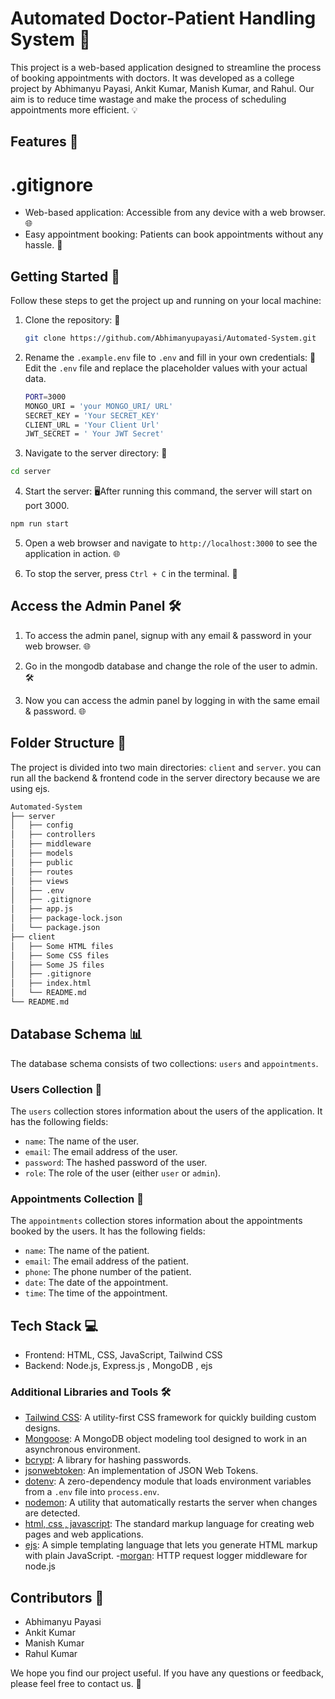 # Automated Doctor-Patient Handling System 🏥

This project is a web-based application designed to streamline the process of booking appointments with doctors. It was developed as a college project by Abhimanyu Payasi, Ankit Kumar, Manish Kumar, and Rahul. Our aim is to reduce time wastage and make the process of scheduling appointments more efficient. 💡

## Features 🚀
# .gitignore

- Web-based application: Accessible from any device with a web browser. 🌐
- Easy appointment booking: Patients can book appointments without any hassle. 📅

## Getting Started 🏁

Follow these steps to get the project up and running on your local machine:

1. Clone the repository: 📂
    ```bash 
    git clone https://github.com/Abhimanyupayasi/Automated-System.git 
    ```

2. Rename the `.example.env` file to `.env` and fill in your own credentials: 🔐Edit the `.env` file and replace the placeholder values with your actual data.
    
    ```bash
    PORT=3000
    MONGO_URI = 'your MONGO_URI/ URL'
    SECRET_KEY = 'Your SECRET_KEY'
    CLIENT_URL = 'Your Client Url'
    JWT_SECRET = ' Your JWT Secret'
    ```

3. Navigate to the server directory: 📁
```bash
cd server
```
4. Start the server: 🖥️After running this command, the server will start on port 3000.
```bash
npm run start
```

5. Open a web browser and navigate to `http://localhost:3000` to see the application in action. 🌐

6. To stop the server, press `Ctrl + C` in the terminal. 🛑

## Access the Admin Panel 🛠️
1. To access the admin panel, signup with any email & password in your web browser. 🌐

2. Go in the mongodb database and change the role of the user to admin. 🛠️

3. Now you can access the admin panel by logging in with the same email & password. 🌐

## Folder Structure 📁

The project is divided into two main directories: `client` and `server`.
you can run all the backend & frontend code in the server directory because we are using ejs.

```bash
Automated-System
├── server
│   ├── config
│   ├── controllers
│   ├── middleware
│   ├── models
│   ├── public
│   ├── routes
│   ├── views
│   ├── .env
│   ├── .gitignore
│   ├── app.js
│   ├── package-lock.json
│   └── package.json
├── client
│   ├── Some HTML files
│   ├── Some CSS files
│   ├── Some JS files
│   ├── .gitignore
│   ├── index.html
│   └── README.md
└── README.md
```

## Database Schema 📊

The database schema consists of two collections: `users` and `appointments`.

### Users Collection 🧑

The `users` collection stores information about the users of the application. It has the following fields:

- `name`: The name of the user.
- `email`: The email address of the user.
- `password`: The hashed password of the user.
- `role`: The role of the user (either `user` or `admin`).

### Appointments Collection 📅

The `appointments` collection stores information about the appointments booked by the users. It has the following fields:

- `name`: The name of the patient.
- `email`: The email address of the patient.
- `phone`: The phone number of the patient.
- `date`: The date of the appointment.
- `time`: The time of the appointment.

## Tech Stack 💻

- Frontend: HTML, CSS, JavaScript, Tailwind CSS
- Backend: Node.js, Express.js , MongoDB , ejs

### Additional Libraries and Tools 🛠️

- [Tailwind CSS](https://tailwindcss.com/): A utility-first CSS framework for quickly building custom designs.
- [Mongoose](https://mongoosejs.com/): A MongoDB object modeling tool designed to work in an asynchronous environment.
- [bcrypt](https://www.npmjs.com/package/bcrypt): A library for hashing passwords.
- [jsonwebtoken](https://www.npmjs.com/package/jsonwebtoken): An implementation of JSON Web Tokens.
- [dotenv](https://www.npmjs.com/package/dotenv): A zero-dependency module that loads environment variables from a `.env` file into `process.env`.
- [nodemon](https://www.npmjs.com/package/nodemon): A utility that automatically restarts the server when changes are detected.
- [html, css , javascript](https://developer.mozilla.org/en-US/docs/Web/HTML): The standard markup language for creating web pages and web applications.
- [ejs](https://ejs.co/): A simple templating language that lets you generate HTML markup with plain JavaScript.
-[morgan](https://www.npmjs.com/package/morgan): HTTP request logger middleware for node.js

## Contributors 👥

- Abhimanyu Payasi
- Ankit Kumar
- Manish Kumar
- Rahul Kumar

We hope you find our project useful. If you have any questions or feedback, please feel free to contact us. 📧